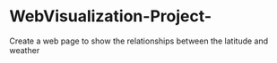 # WebVisualization-Project-
Create a web page to show the relationships between the latitude and weather
